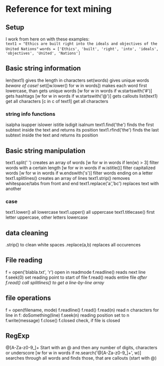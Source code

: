 # Reference for text mining

## Setup

I work from here on with these examples:  
`text1 = "Ethics are built right into the ideals and objectives of the United Nations"`
`words = ['Ethics', 'built', 'right', 'into', 'ideals', 'objectives', 'United', 'Nations']`

## Basic string information

len(text1) gives the length in characters
set(words) gives unique words
*beware of case!*
set([w.lower() for w in words]) makes each word first lowercase, than gets unique words
[w for w in words if w.startswith('#')] gets hashtags
[w for w in words if w.startswith('@')] gets callouts
list(text1) get all characters
[c in c of text1] get all characters

### string info functions

isalpha
isupper
islower
istitle
isdigit
isalnum
text1.find('the') finds the first subtext inside the text and returns its position
text1.rfind('the') finds the last subtext inside the text and returns its position

## Basic string manipulation

text1.split(' ') creates an array of words
[w for w in words if len(w) > 3] filter words with a certain length
[w for w in words if w.istitle()] filter capitalized words
[w for w in words if w.endswith('s')] filter words ending on a letter
text1.splitlines() creates an array of lines
text1.strip() removes whitespace/tabs from front and end
text1.replace('a','bc') replaces text with another

### case

text1.lower() all lowercase
text1.upper() all uppercase
text1.titlecase() first letter uppercase, other letters lowercase

## data cleaning

.strip() to clean white spaces
.replace(a,b) replaces all occurences

## File reading

f = open('blabla.txt', 'r') open in readmode
f.readline() reads next line
f.seek(0) set reading point to start of file
f.read() reads entire file
*after f.read() call splitlines() to get a line-by-line array*

## file operations

f = open(filename, mode)
f.readline()
f.read()
f.read(n) read n characters
for line in f: doSomething(line)
f.seek(n) reading position set to n
f.write(message)
f.close()
f.closed check, if file is closed

## RegExp

@[A-Za-z0-9_]+ Start with an @ and then any number of digits, characters or underscore
[w for w in words if re.search('@[A-Za-z0-9_]+', w)] searches through all words and finds those, that are callouts (start with @)